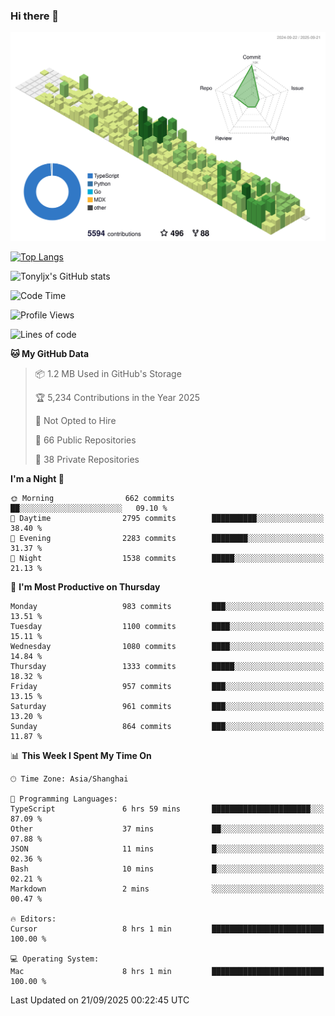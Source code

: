 ### Hi there 👋

![](./profile-3d-contrib/profile-green-animate.svg)

 

[![Top Langs](https://github-readme-stats.vercel.app/api/top-langs/?username=tonyljx)](https://github.com/anuraghazra/github-readme-stats)

![Tonyljx's GitHub stats](https://github-readme-stats.vercel.app/api?username=tonyljx&theme=default&show_icons=true)

 

<!--START_SECTION:waka-->
![Code Time](http://img.shields.io/badge/Code%20Time-1%2C458%20hrs%2020%20mins-blue)

![Profile Views](http://img.shields.io/badge/Profile%20Views-1-blue)

![Lines of code](https://img.shields.io/badge/From%20Hello%20World%20I%27ve%20Written-2.9%20million%20lines%20of%20code-blue)

**🐱 My GitHub Data** 

> 📦 1.2 MB Used in GitHub's Storage 
 > 
> 🏆 5,234 Contributions in the Year 2025
 > 
> 🚫 Not Opted to Hire
 > 
> 📜 66 Public Repositories 
 > 
> 🔑 38 Private Repositories 
 > 
**I'm a Night 🦉** 

```text
🌞 Morning                662 commits         ██░░░░░░░░░░░░░░░░░░░░░░░   09.10 % 
🌆 Daytime                2795 commits        ██████████░░░░░░░░░░░░░░░   38.40 % 
🌃 Evening                2283 commits        ████████░░░░░░░░░░░░░░░░░   31.37 % 
🌙 Night                  1538 commits        █████░░░░░░░░░░░░░░░░░░░░   21.13 % 
```
📅 **I'm Most Productive on Thursday** 

```text
Monday                   983 commits         ███░░░░░░░░░░░░░░░░░░░░░░   13.51 % 
Tuesday                  1100 commits        ████░░░░░░░░░░░░░░░░░░░░░   15.11 % 
Wednesday                1080 commits        ████░░░░░░░░░░░░░░░░░░░░░   14.84 % 
Thursday                 1333 commits        █████░░░░░░░░░░░░░░░░░░░░   18.32 % 
Friday                   957 commits         ███░░░░░░░░░░░░░░░░░░░░░░   13.15 % 
Saturday                 961 commits         ███░░░░░░░░░░░░░░░░░░░░░░   13.20 % 
Sunday                   864 commits         ███░░░░░░░░░░░░░░░░░░░░░░   11.87 % 
```


📊 **This Week I Spent My Time On** 

```text
🕑︎ Time Zone: Asia/Shanghai

💬 Programming Languages: 
TypeScript               6 hrs 59 mins       ██████████████████████░░░   87.09 % 
Other                    37 mins             ██░░░░░░░░░░░░░░░░░░░░░░░   07.88 % 
JSON                     11 mins             █░░░░░░░░░░░░░░░░░░░░░░░░   02.36 % 
Bash                     10 mins             █░░░░░░░░░░░░░░░░░░░░░░░░   02.21 % 
Markdown                 2 mins              ░░░░░░░░░░░░░░░░░░░░░░░░░   00.47 % 

🔥 Editors: 
Cursor                   8 hrs 1 min         █████████████████████████   100.00 % 

💻 Operating System: 
Mac                      8 hrs 1 min         █████████████████████████   100.00 % 
```


 Last Updated on 21/09/2025 00:22:45 UTC
<!--END_SECTION:waka-->
